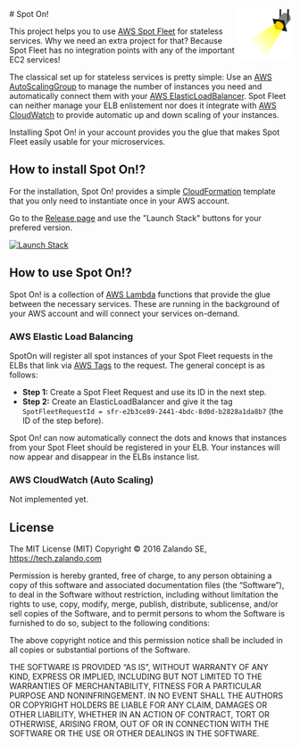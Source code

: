 <img src="spotlight.png" align="right" height="90"/>
# Spot On!

This project helps you to use
[AWS Spot Fleet](http://docs.aws.amazon.com/AWSEC2/latest/UserGuide/spot-fleet.html) for
stateless services. Why we need an extra project for that? Because Spot Fleet has no integration
points with any of the important EC2 services!

The classical set up for stateless services is pretty simple: Use an
[AWS AutoScalingGroup](https://aws.amazon.com/autoscaling/) to manage the number of instances you
need and automatically connect them with your
[AWS ElasticLoadBalancer](https://aws.amazon.com/elasticloadbalancing/). Spot Fleet can neither
manage your ELB enlistement nor does it integrate with
[AWS CloudWatch](https://aws.amazon.com/cloudwatch/) to provide automatic up and down scaling of
your instances.

Installing Spot On! in your account provides you the glue that makes Spot Fleet easily usable for
your microservices.

## How to install Spot On!?

For the installation, Spot On! provides a simple
[CloudFormation](https://aws.amazon.com/cloudformation/) template that you only need to instantiate
once in your AWS account.

Go to the [Release page](https://github.com/zalando/spoton/releases) and use the "Launch Stack"
buttons for your prefered version.

[![Launch Stack](https://s3.amazonaws.com/cloudformation-examples/cloudformation-launch-stack.png)](https://github.com/zalando/spoton/releases)

## How to use Spot On!?

Spot On! is a collection of [AWS Lambda](https://aws.amazon.com/lambda/) functions that provide the
glue between the necessary services. These are running in the background of your AWS account and
will connect your services on-demand.

### AWS Elastic Load Balancing

SpotOn will register all spot instances of your Spot Fleet requests in the ELBs that link via
[AWS Tags](http://docs.aws.amazon.com/AWSEC2/latest/UserGuide/Using_Tags.html) to the request. The
general concept is as follows:

* **Step 1:** Create a Spot Fleet Request and use its ID in the next step.
* **Step 2:** Create an ElasticLoadBalancer and give it the tag `SpotFleetRequestId =
  sfr-e2b3ce89-2441-4bdc-8d0d-b2828a1da8b7` (the ID of the step before).

Spot On! can now automatically connect the dots and knows that instances from your Spot Fleet
should be registered in your ELB. Your instances will now appear and disappear in the ELBs instance
list.

### AWS CloudWatch (Auto Scaling)

Not implemented yet.

## License

The MIT License (MIT) Copyright © 2016 Zalando SE, https://tech.zalando.com

Permission is hereby granted, free of charge, to any person obtaining a copy of this software and
associated documentation files (the “Software”), to deal in the Software without restriction,
including without limitation the rights to use, copy, modify, merge, publish, distribute,
sublicense, and/or sell copies of the Software, and to permit persons to whom the Software is
furnished to do so, subject to the following conditions:

The above copyright notice and this permission notice shall be included in all copies or
substantial portions of the Software.

THE SOFTWARE IS PROVIDED “AS IS”, WITHOUT WARRANTY OF ANY KIND, EXPRESS OR IMPLIED, INCLUDING
BUT NOT LIMITED TO THE WARRANTIES OF MERCHANTABILITY, FITNESS FOR A PARTICULAR PURPOSE AND
NONINFRINGEMENT. IN NO EVENT SHALL THE AUTHORS OR COPYRIGHT HOLDERS BE LIABLE FOR ANY CLAIM,
DAMAGES OR OTHER LIABILITY, WHETHER IN AN ACTION OF CONTRACT, TORT OR OTHERWISE, ARISING FROM, OUT
OF OR IN CONNECTION WITH THE SOFTWARE OR THE USE OR OTHER DEALINGS IN THE SOFTWARE.

